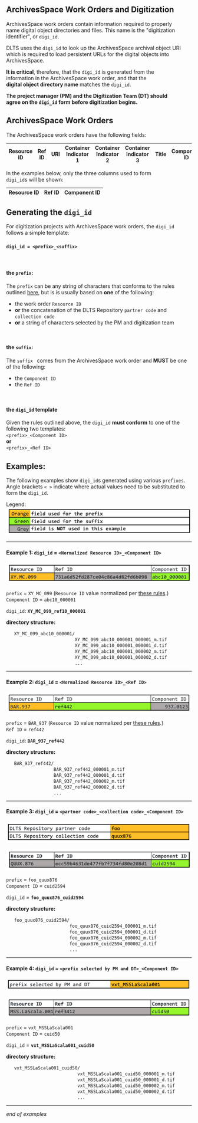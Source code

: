 ## ArchivesSpace Work Orders and Digitization

ArchivesSpace work orders contain information required to properly  
name digital object directories and files.  This name is the "digitization  
identifier", or `digi_id`.  

DLTS uses the `digi_id` to look up the ArchivesSpace archival object URI  
which is required to load persistent URLs for the digital objects into  
ArchivesSpace.

**It is critical**, therefore, that the `digi_id` is generated from the  
information in the ArchivesSpace work order, and that the   
**digital object directory name** matches the `digi_id`.

**The project manager (PM) and the Digitization Team (DT) should  
agree on the `digi_id` form before digitization begins.**


## ArchivesSpace Work Orders
The ArchivesSpace work orders have the following fields:

| Resource ID | Ref ID | URI | Container Indicator 1 | Container Indicator 2 | Container Indicator 3 | Title | Component ID |
|-------------|--------|-----|-----------------------|-----------------------|-----------------------|-------|--------------|

In the examples below, only the three columns used to form  
`digi_id`s will be shown:

| Resource ID | Ref ID | Component ID |
|-------------|--------|--------------|


## Generating the `digi_id`
For digitization projects with ArchivesSpace work orders, the `digi_id`  
follows a simple template:
#### `digi_id = <prefix>_<suffix>`  
<br>

#### the `prefix`:
The `prefix` can be any string of characters that conforms to the rules  
outlined [here](./README.md#characters-allowed-in-directory-names-and-file-names),  but is is usually based on **one** of the following:
* the work order `Resource ID` 
* **or** the concatenation of the DLTS Repository `partner code` and `collection code`
* **or** a string of characters selected by the PM and digitization team
<br>

#### the `suffix`:
The `suffix ` comes from the ArchivesSpace work order and **MUST** be one of the following:
* the `Component ID` 
* the `Ref ID` 
<br>

#### the `digi_id` template
Given the rules outlined above, the `digi_id` **must conform** to one of the  
following two templates:  
`<prefix>_<Component ID>`  
**or**  
`<prefix>_<Ref ID>`  



## Examples:  
The following examples show `digi_id`s generated using various `prefixes`\.   
Angle brackets `< >` indicate where actual values need to be substituted to  
form the `digi_id`.  

Legend:  
![](./images/aspace-legend.png)

---

#### Example 1:  `digi_id` = `<Normalized Resource ID>_<Component ID>`

![](./images/aspace-example-1.png)

`prefix` = `XY_MC_099` (`Resource ID` value normalized per [these rules](./README.md#characters-allowed-in-directory-names-and-file-names).)  
`Component ID` = `abc10_000001`  

`digi_id`: **`XY_MC_099_ref10_000001`**

**directory structure:**
```
   XY_MC_099_abc10_000001/
                          XY_MC_099_abc10_000001_000001_m.tif
                          XY_MC_099_abc10_000001_000001_d.tif
                          XY_MC_099_abc10_000001_000002_m.tif
                          XY_MC_099_abc10_000001_000002_d.tif
                          ...
```
---

#### Example 2:  `digi_id` = `<Normalized Resource ID>_<Ref ID>`  

![](./images/aspace-example-2.png)

`prefix` = `BAR_937` (`Resource ID` value normalized per [these rules](./README.md#characters-allowed-in-directory-names-and-file-names).)  
`Ref ID` = `ref442`   

`digi_id`: **`BAR_937_ref442`**

**directory structure:**
```
   BAR_937_ref442/
                  BAR_937_ref442_000001_m.tif
                  BAR_937_ref442_000001_d.tif
                  BAR_937_ref442_000002_m.tif
                  BAR_937_ref442_000002_d.tif
                  ...
```

---

#### Example 3:  `digi_id` = `<partner code>_<collection code>_<Component ID>`  

![](./images/aspace-example-3-prefix.png)

![](./images/aspace-example-3.png)

`prefix` = `foo_quux876`  
`Component ID` = `cuid2594`  

`digi_id` = **`foo_quux876_cuid2594`**

**directory structure:**
```
   foo_quux876_cuid2594/
                        foo_quux876_cuid2594_000001_m.tif
                        foo_quux876_cuid2594_000001_d.tif
                        foo_quux876_cuid2594_000002_m.tif
                        foo_quux876_cuid2594_000002_d.tif
                        ...
```

---

#### Example 4:  `digi_id` = `<prefix selected by PM and DT>_<Component ID>`

![](./images/aspace-example-4-prefix.png)

![](./images/aspace-example-4.png)


`prefix` = `vxt_MSSLaScala001`  
`Component ID` = `cuid50`  

`digi_id` = **`vxt_MSSLaScala001_cuid50`**


**directory structure:**
```
   vxt_MSSLaScala001_cuid50/
                           vxt_MSSLaScala001_cuid50_000001_m.tif
                           vxt_MSSLaScala001_cuid50_000001_d.tif
                           vxt_MSSLaScala001_cuid50_000002_m.tif
                           vxt_MSSLaScala001_cuid50_000002_d.tif
                           ...
```

---

*end of examples*
